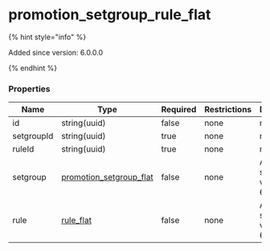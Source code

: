 
# promotion_setgroup_rule_flat

{% hint style="info" %}

Added since version: 6.0.0.0

{% endhint %}

### Properties

|Name|Type|Required|Restrictions|Description|
|---|---|---|---|---|
|id|string(uuid)|false|none|none|
|setgroupId|string(uuid)|true|none|none|
|ruleId|string(uuid)|true|none|none|
|setgroup|[promotion_setgroup_flat](/schema/promotion_setgroup_flat)|false|none|Added since version: 6.0.0.0|
|rule|[rule_flat](/schema/rule_flat)|false|none|Added since version: 6.0.0.0|
